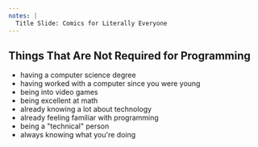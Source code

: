 ```yaml
---
notes: |
  Title Slide: Comics for Literally Everyone
---
```


## Things That Are Not Required for Programming

- having a computer science degree <!-- .element: class="fragment fade-up" -->
- having worked with a computer since you were young <!-- .element: class="fragment fade-up" -->
- being into video games <!-- .element: class="fragment fade-up" -->
- being excellent at math <!-- .element: class="fragment fade-up" -->
- already knowing a lot about technology <!-- .element: class="fragment fade-up" -->
- already feeling familiar with programming  <!-- .element: class="fragment fade-up" -->
- being a "technical" person <!-- .element: class="fragment fade-up" -->
- always knowing what you're doing <!-- .element: class="fragment fade-up" -->



<!-- .slide: data-transition="fade-in" -->
